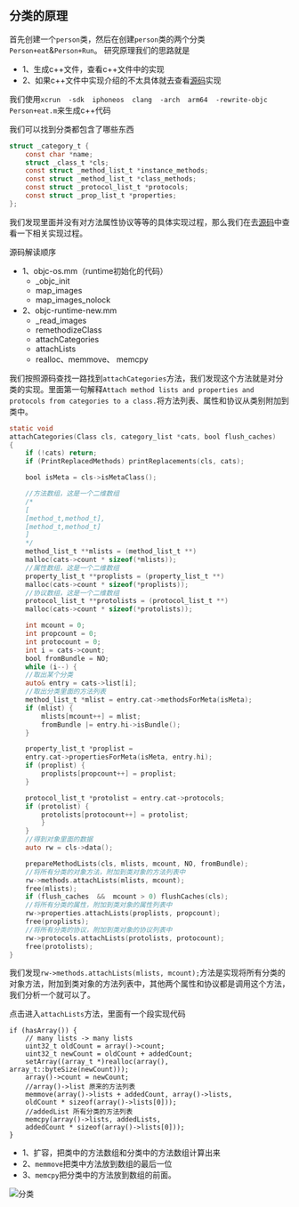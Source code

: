 ## 分类的原理

首先创建一个`person`类，然后在创建`person`类的两个分类`Person+eat`&`Person+Run`。
研究原理我们的思路就是
- 1、生成c++文件，查看c++文件中的实现
- 2、如果c++文件中实现介绍的不太具体就去查看[源码](https://opensource.apple.com/source/objc4/)实现

我们使用`xcrun  -sdk  iphoneos  clang  -arch  arm64  -rewrite-objc Person+eat.m`来生成c++代码

我们可以找到分类都包含了哪些东西
```objective-c
struct _category_t {
	const char *name;
	struct _class_t *cls;
	const struct _method_list_t *instance_methods;
	const struct _method_list_t *class_methods;
	const struct _protocol_list_t *protocols;
	const struct _prop_list_t *properties;
};
```
我们发现里面并没有对方法属性协议等等的具体实现过程，那么我们在去[源码](https://opensource.apple.com/source/objc4/)中查看一下相关实现过程。

源码解读顺序
- 1、objc-os.mm（runtime初始化的代码）
    - _objc_init
    - map_images
    - map_images_nolock
- 2、objc-runtime-new.mm
    - _read_images
    - remethodizeClass
    - attachCategories
    - attachLists
    - realloc、memmove、 memcpy


我们按照源码查找一路找到`attachCategories`方法，我们发现这个方法就是对分类的实现。里面第一句解释`Attach method lists and properties and protocols from categories to a class.`将方法列表、属性和协议从类别附加到类中。

```objective-c
static void 
attachCategories(Class cls, category_list *cats, bool flush_caches)
{
	if (!cats) return;
	if (PrintReplacedMethods) printReplacements(cls, cats);

	bool isMeta = cls->isMetaClass();

	//方法数组，这是一个二维数组
	/*
	[
	[method_t,method_t],
	[method_t,method_t]
	]
	*/
	method_list_t **mlists = (method_list_t **)
	malloc(cats->count * sizeof(*mlists));
	//属性数组，这是一个二维数组
	property_list_t **proplists = (property_list_t **)
	malloc(cats->count * sizeof(*proplists));
	//协议数组，这是一个二维数组
	protocol_list_t **protolists = (protocol_list_t **)
	malloc(cats->count * sizeof(*protolists));

	int mcount = 0;
	int propcount = 0;
	int protocount = 0;
	int i = cats->count;
	bool fromBundle = NO;
	while (i--) {
	//取出某个分类
	auto& entry = cats->list[i];
	//取出分类里面的方法列表
	method_list_t *mlist = entry.cat->methodsForMeta(isMeta);
	if (mlist) {
		mlists[mcount++] = mlist;
		fromBundle |= entry.hi->isBundle();
	}

	property_list_t *proplist = 
	entry.cat->propertiesForMeta(isMeta, entry.hi);
	if (proplist) {
		proplists[propcount++] = proplist;
	}

	protocol_list_t *protolist = entry.cat->protocols;
	if (protolist) {
		protolists[protocount++] = protolist;
		}
	}
	//得到对象里面的数据
	auto rw = cls->data();

	prepareMethodLists(cls, mlists, mcount, NO, fromBundle);
	//将所有分类的对象方法，附加到类对象的方法列表中
	rw->methods.attachLists(mlists, mcount);
	free(mlists);
	if (flush_caches  &&  mcount > 0) flushCaches(cls);
	//将所有分类的属性，附加到类对象的属性列表中
	rw->properties.attachLists(proplists, propcount);
	free(proplists);
	//将所有分类的协议，附加到类对象的协议列表中
	rw->protocols.attachLists(protolists, protocount);
	free(protolists);
}
```

我们发现`rw->methods.attachLists(mlists, mcount);`方法是实现将所有分类的对象方法，附加到类对象的方法列表中，其他两个属性和协议都是调用这个方法，我们分析一个就可以了。

点击进入`attachLists`方法，里面有一个段实现代码
```
if (hasArray()) {
	// many lists -> many lists
	uint32_t oldCount = array()->count;
	uint32_t newCount = oldCount + addedCount;
	setArray((array_t *)realloc(array(), array_t::byteSize(newCount)));
	array()->count = newCount;
	//array()->list 原来的方法列表
	memmove(array()->lists + addedCount, array()->lists, 
	oldCount * sizeof(array()->lists[0]));
	//addedList 所有分类的方法列表
	memcpy(array()->lists, addedLists, 
	addedCount * sizeof(array()->lists[0]));
}
```
- 1、扩容，把类中的方法数组和分类中的方法数组计算出来
- 2、`memmove`把类中方法放到数组的最后一位
- 3、`memcpy`把分类中的方法放到数组的前面。


![分类](../分类/分类.png)











































